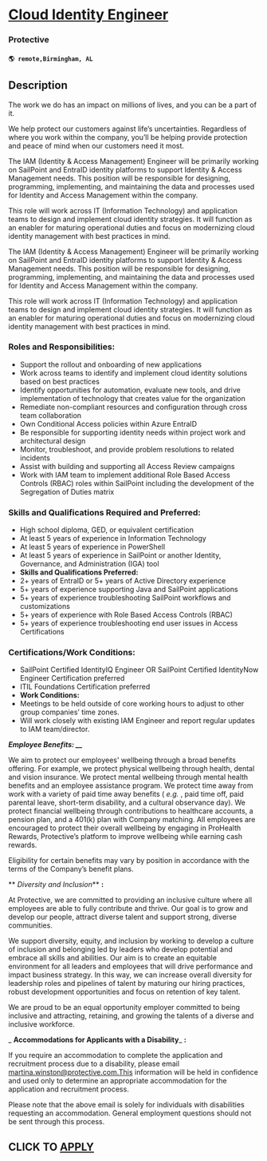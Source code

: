 # [Cloud Identity Engineer](https://www.remotewlb.com/apply/cloud-identity-engineer)  
### Protective  
#### `🌎 remote,Birmingham, AL`  

## Description

The work we do has an impact on millions of lives, and you can be a part of it.

We help protect our customers against life’s uncertainties. Regardless of where you work within the company, you’ll be helping provide protection and peace of mind when our customers need it most.

  

The IAM (Identity & Access Management) Engineer will be primarily working on SailPoint and EntraID identity platforms to support Identity & Access Management needs. This position will be responsible for designing, programming, implementing, and maintaining the data and processes used for Identity and Access Management within the company.

  

This role will work across IT (Information Technology) and application teams to design and implement cloud identity strategies. It will function as an enabler for maturing operational duties and focus on modernizing cloud identity management with best practices in mind.

  

The IAM (Identity & Access Management) Engineer will be primarily working on SailPoint and EntraID identity platforms to support Identity & Access Management needs. This position will be responsible for designing, programming, implementing, and maintaining the data and processes used for Identity and Access Management within the company.

  

This role will work across IT (Information Technology) and application teams to design and implement cloud identity strategies. It will function as an enabler for maturing operational duties and focus on modernizing cloud identity management with best practices in mind.

  

### Roles and Responsibilities:

* Support the rollout and onboarding of new applications 
* Work across teams to identify and implement cloud identity solutions based on best practices 
* Identify opportunities for automation, evaluate new tools, and drive implementation of technology that creates value for the organization 
* Remediate non-compliant resources and configuration through cross team collaboration 
* Own Conditional Access policies within Azure EntraID 
* Be responsible for supporting identity needs within project work and architectural design 
* Monitor, troubleshoot, and provide problem resolutions to related incidents 
* Assist with building and supporting all Access Review campaigns 
* Work with IAM team to implement additional Role Based Access Controls (RBAC) roles within SailPoint including the development of the Segregation of Duties matrix 

  

### Skills and Qualifications Required and Preferred:

* High school diploma, GED, or equivalent certification 
* At least 5 years of experience in Information Technology 
* At least 5 years of experience in PowerShell 
* At least 5 years of experience in SailPoint or another Identity, Governance, and Administration (IGA) tool 
* **Skills and Qualifications Preferred:**
* 2+ years of EntraID or 5+ years of Active Directory experience 
* 5+ years of experience supporting Java and SailPoint applications 
* 5+ years of experience troubleshooting SailPoint workflows and customizations 
* 5+ years of experience with Role Based Access Controls (RBAC) 
* 5+ years of experience troubleshooting end user issues in Access Certifications

  

### Certifications/Work Conditions:

* SailPoint Certified IdentityIQ Engineer OR SailPoint Certified IdentityNow Engineer Certification preferred
* ITIL Foundations Certification preferred 
* **Work Conditions:**
* Meetings to be held outside of core working hours to adjust to other group companies’ time zones. 
* Will work closely with existing IAM Engineer and report regular updates to IAM team/director. 

  

_**Employee Benefits: __**_

We aim to protect our employees' wellbeing through a broad benefits offering. For example, we protect physical wellbeing through health, dental and vision insurance. We protect mental wellbeing through mental health benefits and an employee assistance program. We protect time away from work with a variety of paid time away benefits ( _e.g._ , paid time off, paid parental leave, short-term disability, and a cultural observance day). We protect financial wellbeing through contributions to healthcare accounts, a pension plan, and a 401(k) plan with Company matching. All employees are encouraged to protect their overall wellbeing by engaging in ProHealth Rewards, Protective’s platform to improve wellbeing while earning cash rewards.

Eligibility for certain benefits may vary by position in accordance with the terms of the Company’s benefit plans.

  

 ** _Diversity and Inclusion_** **:**

At Protective, we are committed to providing an inclusive culture where all employees are able to fully contribute and thrive. Our goal is to grow and develop our people, attract diverse talent and support strong, diverse communities.

  

We support diversity, equity, and inclusion by working to develop a culture of inclusion and belonging led by leaders who develop potential and embrace all skills and abilities. Our aim is to create an equitable environment for all leaders and employees that will drive performance and impact business strategy. In this way, we can increase overall diversity for leadership roles and pipelines of talent by maturing our hiring practices, robust development opportunities and focus on retention of key talent.

  

We are proud to be an equal opportunity employer committed to being inclusive and attracting, retaining, and growing the talents of a diverse and inclusive workforce.

  

 _ **Accommodations for Applicants with a Disability**_ **:**

If you require an accommodation to complete the application and recruitment process due to a disability, please email martina.winston@protective.com.This information will be held in confidence and used only to determine an appropriate accommodation for the application and recruitment process.

Please note that the above email is solely for individuals with disabilities requesting an accommodation. General employment questions should not be sent through this process.

  
## CLICK TO [APPLY](https://www.remotewlb.com/apply/cloud-identity-engineer)


